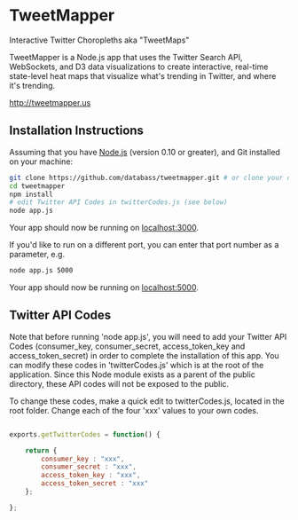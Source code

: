 TweetMapper
===========

Interactive Twitter Choropleths aka "TweetMaps"

TweetMapper is a Node.js app that uses the Twitter Search API, WebSockets, and D3 data visualizations to create interactive, real-time state-level heat maps that visualize what's trending in Twitter, and where it's trending.

http://tweetmapper.us

## Installation Instructions

Assuming that you have [Node.js](http://nodejs.org/) (version 0.10 or greater), and Git installed on your machine:

```sh
git clone https://github.com/databass/tweetmapper.git # or clone your own fork
cd tweetmapper
npm install
# edit Twitter API Codes in twitterCodes.js (see below)
node app.js
```
Your app should now be running on [localhost:3000](http://localhost:3000/).

If you'd like to run on a different port, you can enter that port number as a parameter, e.g.
```sh
node app.js 5000
```
Your app should now be running on [localhost:5000](http://localhost:5000/).

## Twitter API Codes

Note that before running 'node app.js', you will need to add your Twitter API Codes (consumer_key, consumer_secret, access_token_key and access_token_secret) in order to complete the installation of this app. You can modify these codes in 'twitterCodes.js' which is at the root of the application. Since this Node module exists as a parent of the public directory, these API codes will not be exposed to the public.

To change these codes, make a quick edit to twitterCodes.js, located in the root folder. Change each of the four 'xxx' values to your own codes.

```js

exports.getTwitterCodes = function() {

    return {
        consumer_key : "xxx",
        consumer_secret : "xxx",
        access_token_key : "xxx",
        access_token_secret : "xxx"
    };

};
```






